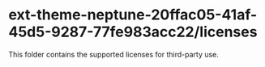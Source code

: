 # ext-theme-neptune-20ffac05-41af-45d5-9287-77fe983acc22/licenses

This folder contains the supported licenses for third-party use.
